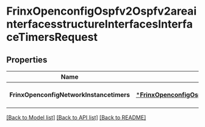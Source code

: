 # FrinxOpenconfigOspfv2Ospfv2areainterfacesstructureInterfacesInterfaceTimersRequest

## Properties
Name | Type | Description | Notes
------------ | ------------- | ------------- | -------------
**FrinxOpenconfigNetworkInstancetimers** | [***FrinxOpenconfigOspfv2Ospfv2areainterfacesstructureInterfacesInterfaceTimers**](frinx.openconfig.ospfv2.ospfv2areainterfacesstructure.interfaces.interface.Timers.md) |  | [optional] [default to null]

[[Back to Model list]](../README.md#documentation-for-models) [[Back to API list]](../README.md#documentation-for-api-endpoints) [[Back to README]](../README.md)


